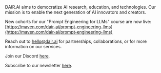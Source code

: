 DAIR.AI aims to democratize AI research, education, and technologies. Our mission is to enable the next generation of AI innovators and creators.

New cohorts for our "Prompt Engineering for LLMs" course are now live: [https://maven.com/dair-ai/prompt-engineering-llms](https://maven.com/dair-ai/prompt-engineering-llms)

Reach out to hello@dair.ai for partnerships, collaborations, or for more information on our services. 

Join our Discord [here](https://discord.gg/SKgkVT8BGJ).

Subscribe to our newsletter [here](https://nlpnews.substack.com/).
